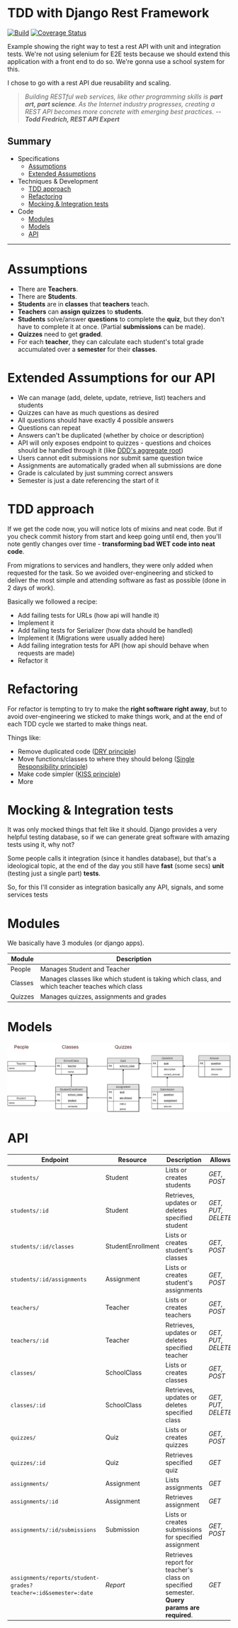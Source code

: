 # TDD with Django Rest Framework
[![Build](https://travis-ci.org/guilatrova/school-api.svg?branch=master)](https://travis-ci.org/guilatrova/school-api)
[![Coverage Status](https://coveralls.io/repos/github/guilatrova/school-api/badge.svg?branch=master)](https://coveralls.io/github/guilatrova/school-api?branch=master)

Example showing the right way to test a rest API with unit and integration tests. 
We're not using selenium for E2E tests because we should extend this application with a front end to do so.
We're gonna use a school system for this.

I chose to go with a rest API due reusability and scaling.

>*Building RESTful web services, like other programming skills is **part art, part science**. As the Internet industry progresses, creating a REST API becomes more concrete with emerging best practices.*
> -- <cite>**Todd Fredrich, REST API Expert**</cite>

## Summary

- Specifications
    - [Assumptions](#assumptions)
    - [Extended Assumptions](#extended-assumptions-for-our-api)
- Techniques & Development
    - [TDD approach](#tdd-approach)
    - [Refactoring](#refactoring)
    - [Mocking & Integration tests](#mocking--integration-tests)
- Code
    - [Modules](#modules)
    - [Models](#models)
    - [API](#api)

---

# Assumptions

- There are **Teachers**.
- There are **Students**.
- **Students** are in **classes** that **teachers** teach.
- **Teachers** can **assign quizzes** to **students**.
- **Students** solve/answer **questions** to complete the **quiz**, but they don't have to complete it at once. (Partial **submissions** can be made).
- **Quizzes** need to get **graded**.
- For each **teacher**, they can calculate each student's total grade accumulated over a **semester** for their **classes**.

# Extended Assumptions for our API

- We can manage (add, delete, update, retrieve, list) teachers and students
- Quizzes can have as much questions as desired
- All questions should have exactly 4 possible answers
- Questions can repeat
- Answers can't be duplicated (whether by choice or description)
- API will only exposes endpoint to quizzes - questions and choices should be handled through it (like [DDD's aggregate root](https://stackoverflow.com/questions/1958621/whats-an-aggregate-root))
- Users cannot edit submissions nor submit same question twice
- Assignments are automatically graded when all submissions are done
- Grade is calculated by just summing correct answers
- Semester is just a date referencing the start of it

# TDD approach

If we get the code now, you will notice lots of mixins and neat code. But if you check commit history from start and keep going until end, then you'll note gently changes over time - **transforming bad WET code into neat code**.

From migrations to services and handlers, they were only added when requested for the task. So we avoided over-engineering and sticked to deliver the most simple and attending software as fast as possible (done in 2 days of work).

Basically we followed a recipe:

- Add failing tests for URLs (how api will handle it)
- Implement it
- Add failing tests for Serializer (how data should be handled)
- Implement it (Migrations were usually added here)
- Add failing integration tests for API (how api should behave when requests are made)
- Refactor it

# Refactoring

For refactor is tempting to try to make the **right software right away**, but to avoid over-engineering we sticked to make things work, and at the end of each TDD cycle we started to make things neat. 

Things like:
- Remove duplicated code ([DRY principle](https://en.wikipedia.org/wiki/Don%27t_repeat_yourself))
- Move functions/classes to where they should belong ([Single Responsibility principle](https://en.wikipedia.org/wiki/Single_responsibility_principle))
- Make code simpler ([KISS principle](https://en.wikipedia.org/wiki/KISS_principle))
- More

# Mocking & Integration tests

It was only mocked things that felt like it should. Django provides a very helpful testing database, so if we can generate great software with amazing tests using it, why not? 

Some people calls it integration (since it handles database), but that's a ideological topic, at the end of the day you still have **fast** (some secs) **unit** (testing just a single part) **tests**.

So, for this I'll consider as integration basically any API, signals, and some services tests

# Modules

We basically have 3 modules (or django apps).

| Module | Description |
|---|---|
| People | Manages Student and Teacher 
| Classes | Manages classes like which student is taking which class, and which teacher teaches which class
| Quizzes | Manages quizzes, assignments and grades


# Models

![API models](docs/SchoolAPI_Models.png)

# API

| Endpoint | Resource | Description | Allows |
| --- | --- | --- | --- |
| `students/` | Student | Lists or creates students | *GET, POST*
| `students/:id` | Student | Retrieves, updates or deletes specified student | *GET, PUT, DELETE*
| `students/:id/classes` | StudentEnrollment | Lists or creates student's classes | *GET, POST*
| `students/:id/assignments` | Assignment | Lists or creates student's assignments | *GET, POST*
| `teachers/` | Teacher | Lists or creates teachers | *GET, POST*
| `teachers/:id` | Teacher | Retrieves, updates or deletes specified teacher | *GET, PUT, DELETE*
| `classes/` | SchoolClass | Lists or creates classes | *GET, POST*
| `classes/:id` | SchoolClass | Retrieves, updates or deletes specified class | *GET, PUT, DELETE*
| `quizzes/` | Quiz | Lists or creates quizzes | *GET, POST*
| `quizzes/:id` | Quiz | Retrieves specified quiz | *GET*
| `assignments/` | Assignment | Lists assignments | *GET*
| `assignments/:id` | Assignment | Retrieves assignment | *GET*
| `assignments/:id/submissions` | Submission | Lists or creates submissions for specified assignment | *GET, POST*
| `assignments/reports/student-grades?teacher=:id&semester=:date` | *Report* | Retrieves report for teacher's class on specified semester. **Query params are required**. | *GET*